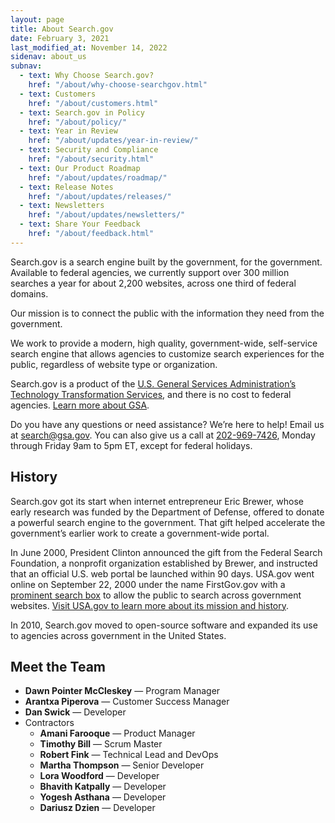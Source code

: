 ```yaml
---
layout: page
title: About Search.gov
date: February 3, 2021
last_modified_at: November 14, 2022
sidenav: about_us
subnav: 
  - text: Why Choose Search.gov?
    href: "/about/why-choose-searchgov.html"
  - text: Customers
    href: "/about/customers.html"
  - text: Search.gov in Policy
    href: "/about/policy/"
  - text: Year in Review
    href: "/about/updates/year-in-review/"
  - text: Security and Compliance
    href: "/about/security.html"
  - text: Our Product Roadmap
    href: "/about/updates/roadmap/"
  - text: Release Notes
    href: "/about/updates/releases/"
  - text: Newsletters
    href: "/about/updates/newsletters/"
  - text: Share Your Feedback
    href: "/about/feedback.html"
---
```

Search.gov is a search engine built by the government, for the government. Available to federal agencies, we currently support over 300 million searches a year for about 2,200 websites, across one third of federal domains.

Our mission is to connect the public with the information they need from the government. 

We work to provide a modern, high quality, government-wide, self-service search engine that allows agencies to customize search experiences for the public, regardless of website type or organization.

Search.gov is a product of the [U.S. General Services Administration’s Technology Transformation Services](https://www.gsa.gov/about-us/organization/federal-acquisition-service/technology-transformation-services/tts-solutions#smart), and there is no cost to federal agencies. [Learn more about GSA](https://www.gsa.gov/about-us).

Do you have any questions or need assistance? We’re here to help!
Email us at [search@gsa.gov](mailto:search@gsa.gov). You can also give us a call at [202-969-7426](tel:2029697426), Monday through Friday 9am to 5pm ET, except for federal holidays.

## History

Search.gov got its start when internet entrepreneur Eric Brewer, whose early research was funded by the Department of Defense, offered to donate a powerful search engine to the government. That gift helped accelerate the government’s earlier work to create a government-wide portal.

In June 2000, President Clinton announced the gift from the Federal Search Foundation, a nonprofit organization established by Brewer, and instructed that an official U.S. web portal be launched within 90 days. USA.gov went online on September 22, 2000 under the name FirstGov.gov with a [prominent search box](https://web.archive.org/web/20001109105200/http://www.firstgov.gov) to allow the public to search across government websites. [Visit USA.gov to learn more about its mission and history](https://www.usa.gov/about).

In 2010, Search.gov moved to open-source software and expanded its use to agencies across government in the United States.

## Meet the Team

* **Dawn Pointer McCleskey** &mdash; Program Manager
* **Arantxa Piperova** &mdash; Customer Success Manager
* **Dan Swick** &mdash; Developer
* Contractors
  * **Amani Farooque** &mdash; Product Manager
  * **Timothy Bill** &mdash; Scrum Master
  * **Robert Fink** &mdash; Technical Lead and DevOps
  * **Martha Thompson** &mdash; Senior Developer
  * **Lora Woodford** &mdash; Developer
  * **Bhavith Katpally** &mdash; Developer
  * **Yogesh Asthana** &mdash; Developer
  * **Dariusz Dzien** &mdash; Developer
